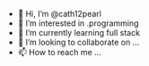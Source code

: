 - 👋 Hi, I’m @cath12pearl
- 👀 I’m interested in .programming
- 🌱 I’m currently learning full stack
- 💞️ I’m looking to collaborate on ...
- 📫 How to reach me ...

<!---
cath12pearl/cath12pearl is a ✨ special ✨ repository because its `README.md` (this file) appears on your GitHub profile.
You can click the Preview link to take a look at your changes.
--->
